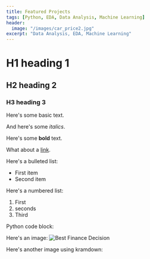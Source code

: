 ```yaml
---
title: Featured Projects
tags: [Python, EDA, Data Analysis, Machine Learning]
header:
  image: "/images/car_price2.jpg"
excerpt: "Data Analysis, EDA, Machine Learning"
---
```


# H1 heading 1

## H2 heading 2

### H3 heading 3

Here's some basic text.

And here's some *italics*.

Here's some **bold** text.  

What about a [link](https://github.com/z1shahraki/Best-Finance-Analysis).

Here's a bulleted list:
* First item
* Second item

Here's a numbered list:

1. First
2. seconds
3. Third

Python code block:


Here's an image:
<img src="{{ site.url }}{{ site.baseurl }}/images/loan_apr1.jpg" alt="Best Finance Decision">

Here's another image using kramdown:
